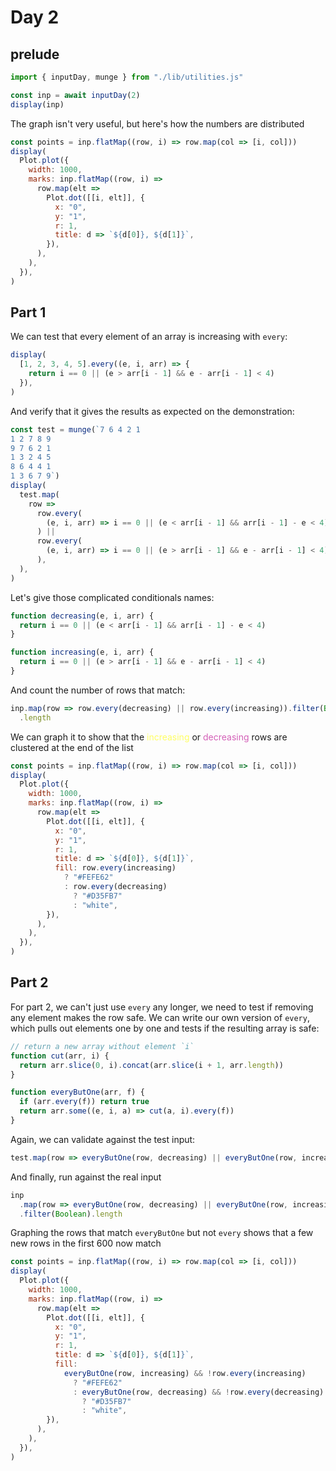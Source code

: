 # Day 2

## prelude

```js echo
import { inputDay, munge } from "./lib/utilities.js"
```

```js echo
const inp = await inputDay(2)
display(inp)
```

The graph isn't very useful, but here's how the numbers are distributed

```js
const points = inp.flatMap((row, i) => row.map(col => [i, col]))
display(
  Plot.plot({
    width: 1000,
    marks: inp.flatMap((row, i) =>
      row.map(elt =>
        Plot.dot([[i, elt]], {
          x: "0",
          y: "1",
          r: 1,
          title: d => `${d[0]}, ${d[1]}`,
        }),
      ),
    ),
  }),
)
```

## Part 1

We can test that every element of an array is increasing with `every`:

```js echo
display(
  [1, 2, 3, 4, 5].every((e, i, arr) => {
    return i == 0 || (e > arr[i - 1] && e - arr[i - 1] < 4)
  }),
)
```

And verify that it gives the results as expected on the demonstration:

```js echo
const test = munge(`7 6 4 2 1
1 2 7 8 9
9 7 6 2 1
1 3 2 4 5
8 6 4 4 1
1 3 6 7 9`)
display(
  test.map(
    row =>
      row.every(
        (e, i, arr) => i == 0 || (e < arr[i - 1] && arr[i - 1] - e < 4),
      ) ||
      row.every(
        (e, i, arr) => i == 0 || (e > arr[i - 1] && e - arr[i - 1] < 4),
      ),
  ),
)
```

Let's give those complicated conditionals names:

```js echo
function decreasing(e, i, arr) {
  return i == 0 || (e < arr[i - 1] && arr[i - 1] - e < 4)
}

function increasing(e, i, arr) {
  return i == 0 || (e > arr[i - 1] && e - arr[i - 1] < 4)
}
```

And count the number of rows that match:

```js echo
inp.map(row => row.every(decreasing) || row.every(increasing)).filter(Boolean)
  .length
```

We can graph it to show that the <span style="color:#FEFE62">increasing</span> or <span style="color:#D35FB7">decreasing</span> rows are clustered at the end of the list

```js
const points = inp.flatMap((row, i) => row.map(col => [i, col]))
display(
  Plot.plot({
    width: 1000,
    marks: inp.flatMap((row, i) =>
      row.map(elt =>
        Plot.dot([[i, elt]], {
          x: "0",
          y: "1",
          r: 1,
          title: d => `${d[0]}, ${d[1]}`,
          fill: row.every(increasing)
            ? "#FEFE62"
            : row.every(decreasing)
              ? "#D35FB7"
              : "white",
        }),
      ),
    ),
  }),
)
```

## Part 2

For part 2, we can't just use `every` any longer, we need to test if removing any element makes the row safe. We can write our own version of `every`, which pulls out elements one by one and tests if the resulting array is safe:

```js echo
// return a new array without element `i`
function cut(arr, i) {
  return arr.slice(0, i).concat(arr.slice(i + 1, arr.length))
}

function everyButOne(arr, f) {
  if (arr.every(f)) return true
  return arr.some((e, i, a) => cut(a, i).every(f))
}
```

Again, we can validate against the test input:

```js echo
test.map(row => everyButOne(row, decreasing) || everyButOne(row, increasing))
```

And finally, run against the real input

```js echo
inp
  .map(row => everyButOne(row, decreasing) || everyButOne(row, increasing))
  .filter(Boolean).length
```

Graphing the rows that match `everyButOne` but not `every` shows that a few new rows in the first 600 now match

```js
const points = inp.flatMap((row, i) => row.map(col => [i, col]))
display(
  Plot.plot({
    width: 1000,
    marks: inp.flatMap((row, i) =>
      row.map(elt =>
        Plot.dot([[i, elt]], {
          x: "0",
          y: "1",
          r: 1,
          title: d => `${d[0]}, ${d[1]}`,
          fill:
            everyButOne(row, increasing) && !row.every(increasing)
              ? "#FEFE62"
              : everyButOne(row, decreasing) && !row.every(decreasing)
                ? "#D35FB7"
                : "white",
        }),
      ),
    ),
  }),
)
```
